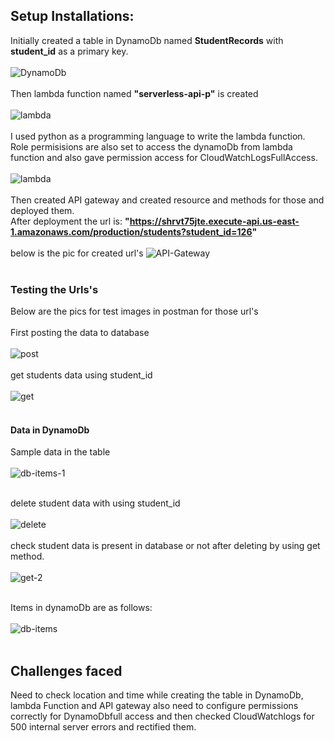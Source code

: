 ## Setup Installations:
Initially created a table in DynamoDb named <b>StudentRecords</b> with <b>student_id</b> as a primary key. <br><br>
![DynamoDb](images/DynamoDb.png)
<br><br>
Then lambda function named <b>"serverless-api-p"</b> is created <br><br>
![lambda](images/lambda-1.png)
<br><br>
I used python as a programming language to write the lambda function. 
 Role permisisions are also set to access the dynamoDb from lambda function and also gave permission access for CloudWatchLogsFullAccess.
 <br><br>
 ![lambda](images/lambda-2.png)
<br><br>
 Then created API gateway and created resource and methods for those and deployed them. 
</br>
After deployment the url is:
<b> "https://shrvt75jte.execute-api.us-east-1.amazonaws.com/production/students?student_id=126" </b> 
<br><br>
below is the pic for created url's
![API-Gateway](images/APIGateway-1.png)
<br><br>


### Testing the Urls's
Below are the pics for test images in postman for those url's
<br><br>
First posting the data to database
<br><br>
![post](images/post.png)
<br><br>
get students data using student_id
<br><br>
![get](images/get.png)
<br><br>

#### Data in DynamoDb
Sample data in the table
<br><br>
![db-items-1](images/db-items-1.png)
<br><br>


delete student data with using student_id
<br><br>
![delete](images/delete.png)
<br><br>
check student data is present in database or not after deleting by using get method.
<br><br>
![get-2](images/get-2.png)
<br><br>

Items in dynamoDb are as follows:
<br><br>
![db-items](images/db-items.png)
<br><br>


## Challenges faced
Need to check location and time while creating the table in DynamoDb, lambda Function and API gateway also need to configure permissions correctly for DynamoDbfull access and then checked CloudWatchlogs for 500 internal server errors and rectified them.